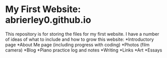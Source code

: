 # My First Website: abrierley0.github.io
This repository is for storing the files for my first website.
I have a number of ideas of what to include and how to grow this website:
*Introductory page
*About Me page (including progress with coding)
*Photos (film camera)
*Blog
*Piano practice log and notes
*Writing
*Links 
*Art
*Essays
